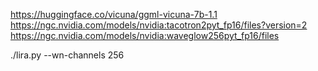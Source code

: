 https://huggingface.co/vicuna/ggml-vicuna-7b-1.1
https://ngc.nvidia.com/models/nvidia:tacotron2pyt_fp16/files?version=2
https://ngc.nvidia.com/models/nvidia:waveglow256pyt_fp16/files

./lira.py --wn-channels 256

